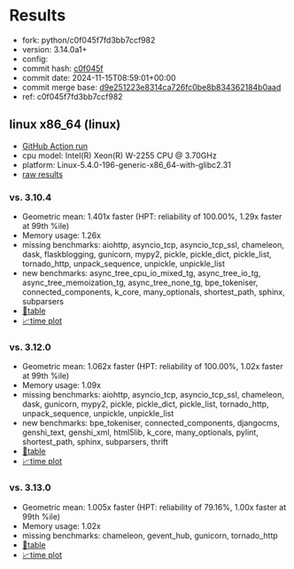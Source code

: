 # Results

- fork: python/c0f045f7fd3bb7ccf982
- version: 3.14.0a1+
- config: 
- commit hash: [c0f045f](https://github.com/python/cpython/commit/c0f045f)
- commit date: 2024-11-15T08:59:01+00:00
- commit merge base: [d9e251223e8314ca726fc0be8b834362184b0aad](https://github.com/python/cpython/commit/d9e251223e8314ca726fc0be8b834362184b0aad)
- ref: c0f045f7fd3bb7ccf982

## linux x86_64 (linux)

- [GitHub Action run](https://github.com/faster-cpython/benchmarking/actions/runs/11861697962)
- cpu model: Intel(R) Xeon(R) W-2255 CPU @ 3.70GHz
- platform: Linux-5.4.0-196-generic-x86_64-with-glibc2.31
- [raw results](bm-20241115-linux-x86_64-python-c0f045f7fd3bb7ccf982-3.14.0a1%2B-c0f045f.json)

### vs. 3.10.4

- Geometric mean: 1.401x faster (HPT: reliability of 100.00%, 1.29x faster at 99th %ile)
- Memory usage: 1.26x
- missing benchmarks: aiohttp, asyncio_tcp, asyncio_tcp_ssl, chameleon, dask, flaskblogging, gunicorn, mypy2, pickle, pickle_dict, pickle_list, tornado_http, unpack_sequence, unpickle, unpickle_list
- new benchmarks: async_tree_cpu_io_mixed_tg, async_tree_io_tg, async_tree_memoization_tg, async_tree_none_tg, bpe_tokeniser, connected_components, k_core, many_optionals, shortest_path, sphinx, subparsers
- [📄table](bm-20241115-linux-x86_64-python-c0f045f7fd3bb7ccf982-3.14.0a1%2B-c0f045f-vs-3.10.4.md)
- [📈time plot](bm-20241115-linux-x86_64-python-c0f045f7fd3bb7ccf982-3.14.0a1%2B-c0f045f-vs-3.10.4.svg)

### vs. 3.12.0

- Geometric mean: 1.062x faster (HPT: reliability of 100.00%, 1.02x faster at 99th %ile)
- Memory usage: 1.09x
- missing benchmarks: aiohttp, asyncio_tcp, asyncio_tcp_ssl, chameleon, dask, gunicorn, mypy2, pickle, pickle_dict, pickle_list, tornado_http, unpack_sequence, unpickle, unpickle_list
- new benchmarks: bpe_tokeniser, connected_components, djangocms, genshi_text, genshi_xml, html5lib, k_core, many_optionals, pylint, shortest_path, sphinx, subparsers, thrift
- [📄table](bm-20241115-linux-x86_64-python-c0f045f7fd3bb7ccf982-3.14.0a1%2B-c0f045f-vs-3.12.0.md)
- [📈time plot](bm-20241115-linux-x86_64-python-c0f045f7fd3bb7ccf982-3.14.0a1%2B-c0f045f-vs-3.12.0.svg)

### vs. 3.13.0

- Geometric mean: 1.005x faster (HPT: reliability of 79.16%, 1.00x faster at 99th %ile)
- Memory usage: 1.02x
- missing benchmarks: chameleon, gevent_hub, gunicorn, tornado_http
- [📄table](bm-20241115-linux-x86_64-python-c0f045f7fd3bb7ccf982-3.14.0a1%2B-c0f045f-vs-3.13.0.md)
- [📈time plot](bm-20241115-linux-x86_64-python-c0f045f7fd3bb7ccf982-3.14.0a1%2B-c0f045f-vs-3.13.0.svg)

